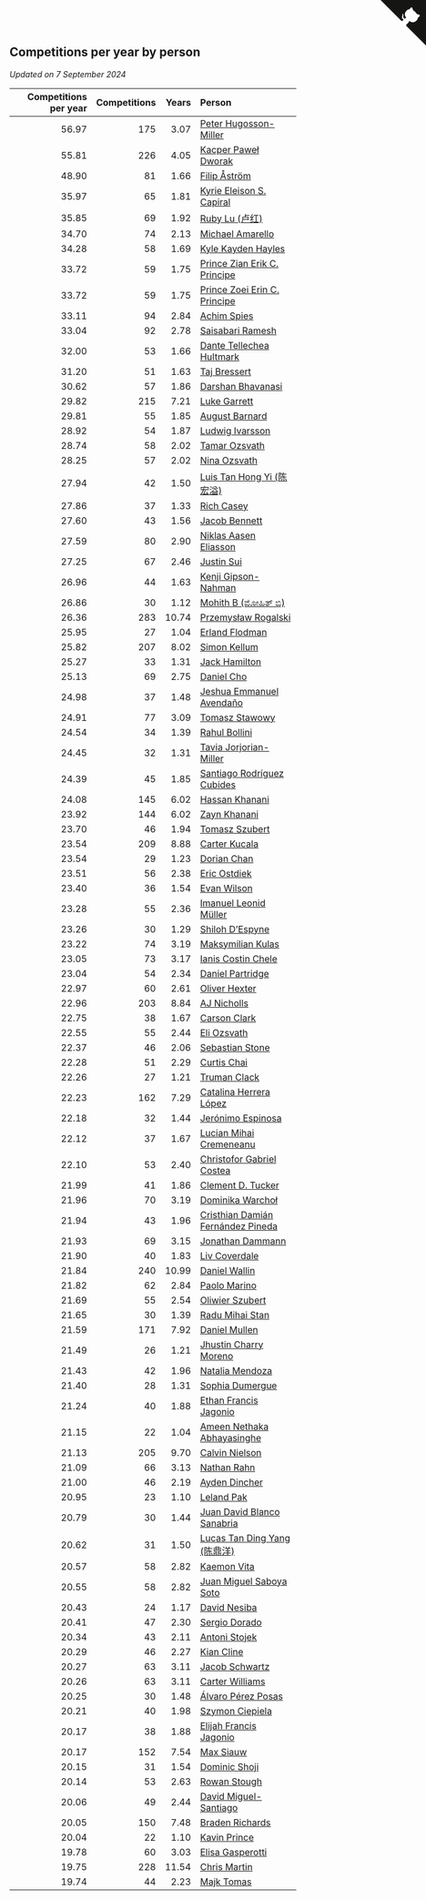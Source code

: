 ## Competitions per year by person

*Updated on  7 September 2024*

| Competitions per year | Competitions | Years | Person |
| ---: | ---: | ---: | :--- |
| 56.97 | 175 | 3.07 | [Peter Hugosson-Miller](https://www.worldcubeassociation.org/persons/2021HUGO01) |
| 55.81 | 226 | 4.05 | [Kacper Paweł Dworak](https://www.worldcubeassociation.org/persons/2020DWOR01) |
| 48.90 | 81 | 1.66 | [Filip Åström](https://www.worldcubeassociation.org/persons/2023ASTR01) |
| 35.97 | 65 | 1.81 | [Kyrie Eleison S. Capiral](https://www.worldcubeassociation.org/persons/2022CAPI02) |
| 35.85 | 69 | 1.92 | [Ruby Lu (卢红)](https://www.worldcubeassociation.org/persons/2022LURU01) |
| 34.70 | 74 | 2.13 | [Michael Amarello](https://www.worldcubeassociation.org/persons/2022AMAR09) |
| 34.28 | 58 | 1.69 | [Kyle Kayden Hayles](https://www.worldcubeassociation.org/persons/2022HAYL02) |
| 33.72 | 59 | 1.75 | [Prince Zian Erik C. Principe](https://www.worldcubeassociation.org/persons/2022PRIN08) |
| 33.72 | 59 | 1.75 | [Prince Zoei Erin C. Principe](https://www.worldcubeassociation.org/persons/2022PRIN09) |
| 33.11 | 94 | 2.84 | [Achim Spies](https://www.worldcubeassociation.org/persons/2021SPIE01) |
| 33.04 | 92 | 2.78 | [Saisabari Ramesh](https://www.worldcubeassociation.org/persons/2021RAME01) |
| 32.00 | 53 | 1.66 | [Dante Tellechea Hultmark](https://www.worldcubeassociation.org/persons/2023HULT01) |
| 31.20 | 51 | 1.63 | [Taj Bressert](https://www.worldcubeassociation.org/persons/2023BRES01) |
| 30.62 | 57 | 1.86 | [Darshan Bhavanasi](https://www.worldcubeassociation.org/persons/2022BHAV01) |
| 29.82 | 215 | 7.21 | [Luke Garrett](https://www.worldcubeassociation.org/persons/2017GARR05) |
| 29.81 | 55 | 1.85 | [August Barnard](https://www.worldcubeassociation.org/persons/2022BARN21) |
| 28.92 | 54 | 1.87 | [Ludwig Ivarsson](https://www.worldcubeassociation.org/persons/2022IVAR01) |
| 28.74 | 58 | 2.02 | [Tamar Ozsvath](https://www.worldcubeassociation.org/persons/2022OZSV04) |
| 28.25 | 57 | 2.02 | [Nina Ozsvath](https://www.worldcubeassociation.org/persons/2022OZSV03) |
| 27.94 | 42 | 1.50 | [Luis Tan Hong Yi (陈宏溢)](https://www.worldcubeassociation.org/persons/2023YILU01) |
| 27.86 | 37 | 1.33 | [Rich Casey](https://www.worldcubeassociation.org/persons/2023CASE06) |
| 27.60 | 43 | 1.56 | [Jacob Bennett](https://www.worldcubeassociation.org/persons/2023BENN04) |
| 27.59 | 80 | 2.90 | [Niklas Aasen Eliasson](https://www.worldcubeassociation.org/persons/2021ELIA01) |
| 27.25 | 67 | 2.46 | [Justin Sui](https://www.worldcubeassociation.org/persons/2022SUIJ01) |
| 26.96 | 44 | 1.63 | [Kenji Gipson-Nahman](https://www.worldcubeassociation.org/persons/2023GIPS01) |
| 26.86 | 30 | 1.12 | [Mohith B (ಮೋಹಿತ್ ಬಿ)](https://www.worldcubeassociation.org/persons/2023BMOH01) |
| 26.36 | 283 | 10.74 | [Przemysław Rogalski](https://www.worldcubeassociation.org/persons/2013ROGA02) |
| 25.95 | 27 | 1.04 | [Erland Flodman](https://www.worldcubeassociation.org/persons/2023FLOD01) |
| 25.82 | 207 | 8.02 | [Simon Kellum](https://www.worldcubeassociation.org/persons/2016KELL12) |
| 25.27 | 33 | 1.31 | [Jack Hamilton](https://www.worldcubeassociation.org/persons/2023HAMI08) |
| 25.13 | 69 | 2.75 | [Daniel Cho](https://www.worldcubeassociation.org/persons/2021CHOD01) |
| 24.98 | 37 | 1.48 | [Jeshua Emmanuel Avendaño](https://www.worldcubeassociation.org/persons/2023AVEN01) |
| 24.91 | 77 | 3.09 | [Tomasz Stawowy](https://www.worldcubeassociation.org/persons/2021STAW01) |
| 24.54 | 34 | 1.39 | [Rahul Bollini](https://www.worldcubeassociation.org/persons/2023BOLL01) |
| 24.45 | 32 | 1.31 | [Tavia Jorjorian-Miller](https://www.worldcubeassociation.org/persons/2023JORJ01) |
| 24.39 | 45 | 1.85 | [Santiago Rodríguez Cubides](https://www.worldcubeassociation.org/persons/2022CUBI01) |
| 24.08 | 145 | 6.02 | [Hassan Khanani](https://www.worldcubeassociation.org/persons/2018KHAN26) |
| 23.92 | 144 | 6.02 | [Zayn Khanani](https://www.worldcubeassociation.org/persons/2018KHAN28) |
| 23.70 | 46 | 1.94 | [Tomasz Szubert](https://www.worldcubeassociation.org/persons/2022SZUB02) |
| 23.54 | 209 | 8.88 | [Carter Kucala](https://www.worldcubeassociation.org/persons/2015KUCA01) |
| 23.54 | 29 | 1.23 | [Dorian Chan](https://www.worldcubeassociation.org/persons/2023DORI01) |
| 23.51 | 56 | 2.38 | [Eric Ostdiek](https://www.worldcubeassociation.org/persons/2022OSTD01) |
| 23.40 | 36 | 1.54 | [Evan Wilson](https://www.worldcubeassociation.org/persons/2023WILS11) |
| 23.28 | 55 | 2.36 | [Imanuel Leonid Müller](https://www.worldcubeassociation.org/persons/2022MULL02) |
| 23.26 | 30 | 1.29 | [Shiloh D’Espyne](https://www.worldcubeassociation.org/persons/2023DESP01) |
| 23.22 | 74 | 3.19 | [Maksymilian Kulas](https://www.worldcubeassociation.org/persons/2021KULA02) |
| 23.05 | 73 | 3.17 | [Ianis Costin Chele](https://www.worldcubeassociation.org/persons/2021CHEL01) |
| 23.04 | 54 | 2.34 | [Daniel Partridge](https://www.worldcubeassociation.org/persons/2022PART02) |
| 22.97 | 60 | 2.61 | [Oliver Hexter](https://www.worldcubeassociation.org/persons/2022HEXT01) |
| 22.96 | 203 | 8.84 | [AJ Nicholls](https://www.worldcubeassociation.org/persons/2015NICH04) |
| 22.75 | 38 | 1.67 | [Carson Clark](https://www.worldcubeassociation.org/persons/2023CLAR02) |
| 22.55 | 55 | 2.44 | [Eli Ozsvath](https://www.worldcubeassociation.org/persons/2022OZSV01) |
| 22.37 | 46 | 2.06 | [Sebastian Stone](https://www.worldcubeassociation.org/persons/2022STON09) |
| 22.28 | 51 | 2.29 | [Curtis Chai](https://www.worldcubeassociation.org/persons/2022CHAI02) |
| 22.26 | 27 | 1.21 | [Truman Clack](https://www.worldcubeassociation.org/persons/2023CLAC02) |
| 22.23 | 162 | 7.29 | [Catalina Herrera López](https://www.worldcubeassociation.org/persons/2017LOPE31) |
| 22.18 | 32 | 1.44 | [Jerónimo Espinosa](https://www.worldcubeassociation.org/persons/2023ESPI07) |
| 22.12 | 37 | 1.67 | [Lucian Mihai Cremeneanu](https://www.worldcubeassociation.org/persons/2023CREM01) |
| 22.10 | 53 | 2.40 | [Christofor Gabriel Costea](https://www.worldcubeassociation.org/persons/2022COST03) |
| 21.99 | 41 | 1.86 | [Clement D. Tucker](https://www.worldcubeassociation.org/persons/2022TUCK09) |
| 21.96 | 70 | 3.19 | [Dominika Warchoł](https://www.worldcubeassociation.org/persons/2021WARC01) |
| 21.94 | 43 | 1.96 | [Cristhian Damián Fernández Pineda](https://www.worldcubeassociation.org/persons/2022PINE05) |
| 21.93 | 69 | 3.15 | [Jonathan Dammann](https://www.worldcubeassociation.org/persons/2021DAMM01) |
| 21.90 | 40 | 1.83 | [Liv Coverdale](https://www.worldcubeassociation.org/persons/2022COVE02) |
| 21.84 | 240 | 10.99 | [Daniel Wallin](https://www.worldcubeassociation.org/persons/2013WALL03) |
| 21.82 | 62 | 2.84 | [Paolo Marino](https://www.worldcubeassociation.org/persons/2021MARI04) |
| 21.69 | 55 | 2.54 | [Oliwier Szubert](https://www.worldcubeassociation.org/persons/2022SZUB01) |
| 21.65 | 30 | 1.39 | [Radu Mihai Stan](https://www.worldcubeassociation.org/persons/2023STAN09) |
| 21.59 | 171 | 7.92 | [Daniel Mullen](https://www.worldcubeassociation.org/persons/2016MULL04) |
| 21.49 | 26 | 1.21 | [Jhustin Charry Moreno](https://www.worldcubeassociation.org/persons/2023MORE20) |
| 21.43 | 42 | 1.96 | [Natalia Mendoza](https://www.worldcubeassociation.org/persons/2022MEND24) |
| 21.40 | 28 | 1.31 | [Sophia Dumergue](https://www.worldcubeassociation.org/persons/2023DUME02) |
| 21.24 | 40 | 1.88 | [Ethan Francis Jagonio](https://www.worldcubeassociation.org/persons/2022JAGO03) |
| 21.15 | 22 | 1.04 | [Ameen Nethaka Abhayasinghe](https://www.worldcubeassociation.org/persons/2023ABHA02) |
| 21.13 | 205 | 9.70 | [Calvin Nielson](https://www.worldcubeassociation.org/persons/2014NIEL03) |
| 21.09 | 66 | 3.13 | [Nathan Rahn](https://www.worldcubeassociation.org/persons/2021RAHN01) |
| 21.00 | 46 | 2.19 | [Ayden Dincher](https://www.worldcubeassociation.org/persons/2022DINC01) |
| 20.95 | 23 | 1.10 | [Leland Pak](https://www.worldcubeassociation.org/persons/2023PAKL02) |
| 20.79 | 30 | 1.44 | [Juan David Blanco Sanabria](https://www.worldcubeassociation.org/persons/2023SANA04) |
| 20.62 | 31 | 1.50 | [Lucas Tan Ding Yang (陈鼎洋)](https://www.worldcubeassociation.org/persons/2023YANG10) |
| 20.57 | 58 | 2.82 | [Kaemon Vita](https://www.worldcubeassociation.org/persons/2021VITA01) |
| 20.55 | 58 | 2.82 | [Juan Miguel Saboya Soto](https://www.worldcubeassociation.org/persons/2021SOTO01) |
| 20.43 | 24 | 1.17 | [David Nesiba](https://www.worldcubeassociation.org/persons/2023NESI01) |
| 20.41 | 47 | 2.30 | [Sergio Dorado](https://www.worldcubeassociation.org/persons/2022CORR05) |
| 20.34 | 43 | 2.11 | [Antoni Stojek](https://www.worldcubeassociation.org/persons/2022STOJ03) |
| 20.29 | 46 | 2.27 | [Kian Cline](https://www.worldcubeassociation.org/persons/2022CLIN01) |
| 20.27 | 63 | 3.11 | [Jacob Schwartz](https://www.worldcubeassociation.org/persons/2021SCHW01) |
| 20.26 | 63 | 3.11 | [Carter Williams](https://www.worldcubeassociation.org/persons/2021WILL06) |
| 20.25 | 30 | 1.48 | [Álvaro Pérez Posas](https://www.worldcubeassociation.org/persons/2023POSA01) |
| 20.21 | 40 | 1.98 | [Szymon Ciepiela](https://www.worldcubeassociation.org/persons/2022CIEP01) |
| 20.17 | 38 | 1.88 | [Elijah Francis Jagonio](https://www.worldcubeassociation.org/persons/2022JAGO02) |
| 20.17 | 152 | 7.54 | [Max Siauw](https://www.worldcubeassociation.org/persons/2017SIAU02) |
| 20.15 | 31 | 1.54 | [Dominic Shoji](https://www.worldcubeassociation.org/persons/2023SHOJ01) |
| 20.14 | 53 | 2.63 | [Rowan Stough](https://www.worldcubeassociation.org/persons/2022STOU01) |
| 20.06 | 49 | 2.44 | [David Miguel-Santiago](https://www.worldcubeassociation.org/persons/2022MIGU02) |
| 20.05 | 150 | 7.48 | [Braden Richards](https://www.worldcubeassociation.org/persons/2017RICH02) |
| 20.04 | 22 | 1.10 | [Kavin Prince](https://www.worldcubeassociation.org/persons/2023PRIN02) |
| 19.78 | 60 | 3.03 | [Elisa Gasperotti](https://www.worldcubeassociation.org/persons/2021GASP01) |
| 19.75 | 228 | 11.54 | [Chris Martin](https://www.worldcubeassociation.org/persons/2013MART03) |
| 19.74 | 44 | 2.23 | [Majk Tomas](https://www.worldcubeassociation.org/persons/2022TOMA05) |


<a href="https://github.com/jonatanklosko/wca_statistics" class="github-corner" aria-label="View source on Github"><svg width="80" height="80" viewBox="0 0 250 250" style="fill:#151513; color:#fff; position: absolute; top: 0; border: 0; right: 0;" aria-hidden="true"><path d="M0,0 L115,115 L130,115 L142,142 L250,250 L250,0 Z"></path><path d="M128.3,109.0 C113.8,99.7 119.0,89.6 119.0,89.6 C122.0,82.7 120.5,78.6 120.5,78.6 C119.2,72.0 123.4,76.3 123.4,76.3 C127.3,80.9 125.5,87.3 125.5,87.3 C122.9,97.6 130.6,101.9 134.4,103.2" fill="currentColor" style="transform-origin: 130px 106px;" class="octo-arm"></path><path d="M115.0,115.0 C114.9,115.1 118.7,116.5 119.8,115.4 L133.7,101.6 C136.9,99.2 139.9,98.4 142.2,98.6 C133.8,88.0 127.5,74.4 143.8,58.0 C148.5,53.4 154.0,51.2 159.7,51.0 C160.3,49.4 163.2,43.6 171.4,40.1 C171.4,40.1 176.1,42.5 178.8,56.2 C183.1,58.6 187.2,61.8 190.9,65.4 C194.5,69.0 197.7,73.2 200.1,77.6 C213.8,80.2 216.3,84.9 216.3,84.9 C212.7,93.1 206.9,96.0 205.4,96.6 C205.1,102.4 203.0,107.8 198.3,112.5 C181.9,128.9 168.3,122.5 157.7,114.1 C157.9,116.9 156.7,120.9 152.7,124.9 L141.0,136.5 C139.8,137.7 141.6,141.9 141.8,141.8 Z" fill="currentColor" class="octo-body"></path></svg></a><style>.github-corner:hover .octo-arm{animation:octocat-wave 560ms ease-in-out}@keyframes octocat-wave{0%,100%{transform:rotate(0)}20%,60%{transform:rotate(-25deg)}40%,80%{transform:rotate(10deg)}}@media (max-width:500px){.github-corner:hover .octo-arm{animation:none}.github-corner .octo-arm{animation:octocat-wave 560ms ease-in-out}}</style>

